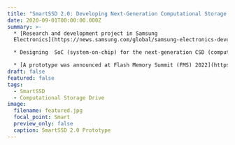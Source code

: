 ```yaml
---
title: "SmartSSD 2.0: Developing Next-Generation Computational Storage Drive"
date: 2020-09-01T00:00:00.000Z
summary: >-
  * [Research and development project in Samsung
  Electronics](https://news.samsung.com/global/samsung-electronics-develops-second-generation-smartssd-computational-storage-drive-with-upgraded-processing-functionality)

  * D﻿esigning  SoC (system-on-chip) for the next-generation CSD (computational storage drive)

  * [A prototype was announced at Flash Memory Summit (FMS) 2022](https://blocksandfiles.com/2022/08/08/samsung-lays-tasty-flash-eggs-at-fms-2022/)
draft: false
featured: false
tags:
  - SmartSSD
  - Computational Storage Drive
image:
  filename: featured.jpg
  focal_point: Smart
  preview_only: false
  caption: SmartSSD 2.0 Prototype
---
```

